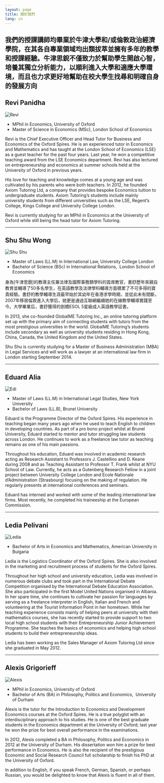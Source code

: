 ```yaml
---
layout: page
title: 關於我們
lang: cn
---
```


我們的授課講師均畢業於牛津大學和/或倫敦政治經濟學院，在其各自專業領域均出類拔萃並擁有多年的教學和授課經驗。牛津思銳不僅致力於幫助學生開啟心智，培養其獨立分析能力，以順利進入大學和適應大學環境，而且也力求更好地幫助在校大學生找尋和明確自身的發展方向
---
## Revi Panidha

![Revi](https://dl.dropboxusercontent.com/u/516841/GlobalME/revi.jpg)

- MPhil in Economics, University of Oxford
- Master of Science in Economics (MSc), London School of Economics  

Revi is the Chief Executive Officer and Head Tutor for Business and Economics of the Oxford Spires. He is an experienced tutor in Economics and Mathematics and has taught at the London School of Economics (LSE) as a guest teacher for the past four years. Last year, he won a competitive teaching award from the LSE Economics department. Revi has also lectured on entrepreneurship and economics at summer schools held at the University of Oxford in previous years.

His love for teaching and knowledge comes at a young age and was cultivated by his parents who were both teachers. In 2012, he founded Axiom Tutoring Ltd, a company that provides bespoke Economics tuition to undergraduate students. Axiom Tutoring’s students include mainly university students from different universities such as the LSE, Regent’s College, Kings College and University College London.

Revi is currently studying for an MPhil in Economics at the University of Oxford while still being the head tutor for Axiom Tutoring.

---
## Shu Shu Wong

![Shu Shu](https://dl.dropboxusercontent.com/u/516841/GlobalME/shu.jpg)

- Master of Laws (LL.M) in International Law, University College London   
- Bachelor of Science (BSc) in International Relations,  London School of Economics

身為[牛津思銳]的教導主任兼法律及國際事務類學科的首席教官，書舒歷年來親自教育並輔導了50多名學生，在英語教學及法律學科輔導方面積累了不可多得的寶貴經驗。書舒的教學輔導生涯最早始於其幼年在香港求學時期，並從此未有間斷，2007年移居倫敦進入大學后，她更是通過互聯網繼續她的在線教學輔導實踐至今。大學畢業后，書舒獲得的劍橋ESOL 5星級成人英語教學証書。

In 2013, she co-founded GlobalME Tutoring Inc., an online tutoring platform set up with the primary aim of connecting students with tutors from the most prestigious universities in the world. GlobalME Tutoring’s students include secondary as well as university students residing in Hong Kong, China, Canada, the United Kingdom and the United States.

Shu Shu is currently studying for a Master of Business Administration (MBA) in Legal Services and will work as a lawyer at an international law firm in London starting September 2014.

---
## Eduard Alia

![Edi](https://dl.dropboxusercontent.com/u/516841/GlobalME/edi.jpg)

- Master of Laws (LL.M) in International Legal Studies, New York University
- Bachelor of Laws (LL.B), Brunel University

Eduard is the Programme Director of the Oxford Spires. His experience in teaching began many years ago when he used to teach English to children in developing countries. As part of a pro bono project whilst at Brunel University, Eduard started to mentor and tutor struggling law students across London. He continues to work as a freelance law tutor as teaching remains as one of his main passions.

Throughout his education, Eduard was involved in academic research acting as Research Assistant to Professors J. Castellino and D. Keane during 2008 and as Teaching Assistant to Professor T. Frank whilst at NYU School of Law. Currently, he acts as a Gutenberg Research Fellow in a joint project between University College London and Ecole Nationale d’Administration (Strasbourg) focusing on the making of regulation. He regularly presents at international conferences and seminars.

Eduard has interned and worked with some of the leading international law firms. Most recently, he completed his traineeship at the European Commission.

---
## Ledia Pelivani 

![Ledia](https://dl.dropboxusercontent.com/u/516841/GlobalME/ledia.jpg)

- Bachelor of Arts in Economics and Mathematics, American University in Bulgaria

Ledia is the Logistics Coordinator of the Oxford Spires. She is also involved in the marketing and recruitment process of students for the Oxford Spires.

Throughout her high school and university education, Ledia was involved in numerous debate clubs and took part in the International Debate Competition organised by the International Debate Education Association. She also participated in the first Model United Nations organised in Albania. In her spare time, she continues to cultivate her passion for languages by serving as a freelance interpreter in English, Italian and French and volunteering at the Tourist Information Point in her hometown. While her teaching experience consists mainly of helping peers at university with their mathematics courses, she has recently started to provide support to two local high school students with their Entrepreneurship Junior Achievement Programme. She teaches the basics of economics and helping high school students to build their entrepreneurship ideas.

Ledia has been working as the Sales Manager of Axiom Tutoring Ltd since she graduated in May 2012.

---
## Alexis Grigorieff

![Alexis](https://dl.dropboxusercontent.com/u/516841/GlobalME/alexis.jpg)

- MPhil in Economics, University of Oxford
- Bachelor of Arts (BA) in Philosophy, Politics and Economics,  University of Durham

Alexis is the tutor for the Introduction to Economics and Development Economics courses at the Oxford Spires. He is a true polyglot with an interdisciplinary approach to his studies. He is one of the best graduate students in the Economics department at the University of Oxford; last year he won the prize for best overall performance in the examinations.

In 2012, Alexis completed a BA in Philosophy, Politics and Economics in 2012 at the University of Durham. His dissertation won him a prize for best performance in Economics. He is also the recipient of the prestigious Economic and Social Research Council full scholarship to finish his PhD at the University of Oxford.

In addition to English, if you speak French, German, Spanish, or perhaps Russian, you would be delighted to know that Alexis is fluent in all of them.

